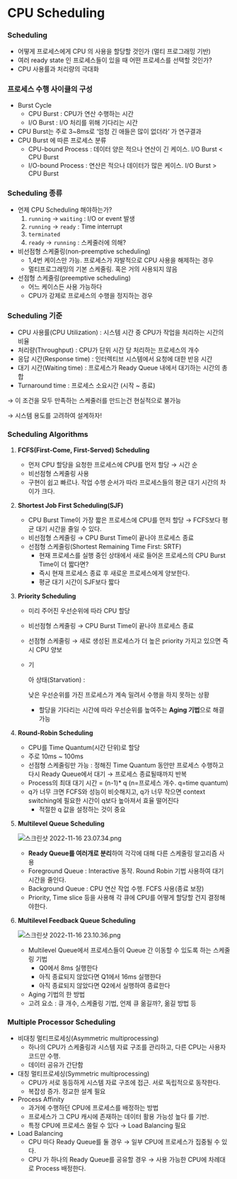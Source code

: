 # CPU Scheduling

### Scheduling

- 어떻게 프로세스에게 CPU 의 사용을 할당할 것인가 (멀티 프로그래밍 기반)
- 여러 ready state 인 프로세스들이 있을 때 어떤 프로세스를 선택할 것인가?
- CPU 사용률과 처리량의 극대화

### 프로세스 수행 사이클의 구성

- Burst Cycle
  - CPU Burst : CPU가 연산 수행하는 시간
  - I/O Burst : I/O 처리를 위해 기다리는 시간
- CPU Burst는 주로 3~8ms로 ‘엄청 긴 애들은 많이 없더라’ 가 연구결과
- CPU Burst 에 따른 프로세스 분류
  - CPU-bound Process : 데이터 양은 적으나 연산이 긴 케이스. I/O Burst < CPU Burst
  - I/O-bound Process : 연산은 적으나 데이터가 많은 케이스. I/O Burst > CPU Burst

### Scheduling 종류

- 언제 CPU Scheduling 해야하는가?
  1. `running` → `waiting` : I/O or event 발생
  2. `running` → `ready` : Time interrupt
  3. `terminated`
  4. `ready` → `running` : 스케줄러에 의해?
- 비선점형 스케줄링(non-preemptive scheduling)
  - 1,4번 케이스만 가능. 프로세스가 자발적으로 CPU 사용을 해제하는 경우
  - 멀티프로그래밍의 기본 스케줄링. 혹은 거의 사용되지 않음
- 선점형 스케줄링(preemptive scheduling)
  - 어느 케이스든 사용 가능하다
  - CPU가 강제로 프로세스의 수행을 정지하는 경우

### Scheduling 기준

- CPU 사용률(CPU Utilization) : 시스템 시간 중 CPU가 작업을 처리하는 시간의 비율
- 처리량(Throughput) : CPU가 단위 시간 당 처리하는 프로세스의 개수
- 응답 시간(Response time) : 인터렉티브 시스템에서 요청에 대한 반응 시간
- 대기 시간(Waiting time) : 프로세스가 Ready Queue 내에서 대기하는 시간의 총합
- Turnaround time : 프로세스 소요시간 (시작 ~ 종료)

→ 이 조건을 모두 만족하는 스케줄러를 만드는건 현실적으로 불가능

→ 시스템 용도를 고려하여 설계하자!

### Scheduling Algorithms

1. **FCFS(First-Come, First-Served) Scheduling**

   - 먼저 CPU 할당을 요청한 프로세스에 CPU를 먼저 할당 → 시간 순
   - 비선점형 스케줄링 사용
   - 구현이 쉽고 빠르나. 작업 수행 순서가 따라 프로세스들의 평균 대기 시간의 차이가 크다.

2. **Shortest Job First Scheduling(SJF)**

   - CPU Burst Time이 가장 짧은 프로세스에 CPU를 먼저 할당 → FCFS보다 평균 대기 시간을 줄일 수 있다.
   - 비선점형 스케줄링 → CPU Burst Time이 끝나야 프로세스 종료
   - 선점형 스케줄링(Shortest Remaining Time First: SRTF)
     - 현재 프로세스를 실행 중인 상태에서 새로 들어온 프로세스의 CPU Burst Time이 더 짧다면?
     - 즉시 현재 프로세스 종료 후 새로운 프로세스에게 양보한다.
     - 평균 대기 시간이 SJF보다 짧다

3. **Priority Scheduling**

   - 미리 주어진 우선순위에 따라 CPU 할당

   - 비선점형 스케줄링 → CPU Burst Time이 끝나야 프로세스 종료

   - 선점형 스케줄링 → 새로 생성된 프로세스가 더 높은 priority 가지고 있으면 즉시 CPU 양보

   - 기

     아 상태(Starvation) :

      낮은 우선순위를 가진 프로세스가 계속 밀려서 수행을 하지 못하는 상황

     - 할당을 기다리는 시간에 따라 우선순위를 높여주는 **Aging 기법**으로 해결 가능

4. **Round-Robin Scheduling**

   - CPU를 Time Quantum(시간 단위)로 할당
   - 주로 10ms ~ 100ms
   - 선점형 스케줄링만 가능 : 정해진 Time Quantum 동안만 프로세스 수행하고 다시 Ready Queue에서 대기 → 프로세스 종료될때까지 반복
   - Process의 최대 대기 시간 = (n-1)* q  (n=프로세스 개수. q=time quantum)
   - q가 너무 크면 FCFS와 성능이 비슷해지고, q가 너무 작으면 context switching에 필요한 시간이 q보다 높아져서 효율 떨어진다
     - 적절한 q 값을 설정하는 것이 중요

5. **Multilevel Queue Scheduling**

   ![스크린샷 2022-11-16 23.07.34.png](https://s3-us-west-2.amazonaws.com/secure.notion-static.com/3e169fd4-99fd-47dd-a484-9d5ac6f08fdc/%E1%84%89%E1%85%B3%E1%84%8F%E1%85%B3%E1%84%85%E1%85%B5%E1%86%AB%E1%84%89%E1%85%A3%E1%86%BA_2022-11-16_23.07.34.png)

   - **Ready Queue를 여러개로 분리**하여 각각에 대해 다른 스케줄링 알고리즘 사용
   - Foreground Queue : Interactive 동작. Round Robin 기법 사용하여 대기 시간을 줄인다.
   - Background Queue : CPU 연산 작업 수행. FCFS 사용(종료 보장)
   - Priority, Time slice 등을 사용해 각 큐에 CPU를 어떻게 할당할 건지 결정해야한다.

6. **Multilevel Feedback Queue Scheduling**

   ![스크린샷 2022-11-16 23.10.36.png](https://s3-us-west-2.amazonaws.com/secure.notion-static.com/93371b81-facd-452c-b800-79734f714343/%E1%84%89%E1%85%B3%E1%84%8F%E1%85%B3%E1%84%85%E1%85%B5%E1%86%AB%E1%84%89%E1%85%A3%E1%86%BA_2022-11-16_23.10.36.png)

   - Multilevel Queue에서 프로세스들이 Queue 간 이동할 수 있도록 하는 스케줄링 기법
     - Q0에서 8ms 실행한다
     - 아직 종료되지 않았다면 Q1에서 16ms 실행한다
     - 아직 종료되지 않았다면 Q2에서 실행하여 종료한다
   - Aging 기법의 한 방법
   - 고려 요소 : 큐 개수, 스케줄링 기법, 언제 큐 옮길까?, 옮길 방법 등

### Multiple Processor Scheduling

- 비대칭 멀티프로세싱(Asymmetric multiprocessing)
  - 하나의 CPU가 스케줄링과 시스템 자료 구조를 관리하고, 다른 CPU는 사용자 코드만 수행.
  - 데이터 공유가 간단함
- 대칭 멀티프로세싱(Symmetric multiprocessing)
  - CPU가 서로 동등하게 시스템 자료 구조에 접근. 서로 독립적으로 동작한다.
  - 복잡성 증가. 정교한 설계 필요
- Process Affinity
  - 과거에 수행하던 CPU에 프로세스를 배정하는 방법
  - 프로세스가 그 CPU 캐시에 존재하는 데이터 활용 가능성 높다 를 기반.
  - 특정 CPU에 프로세스 쏠릴 수 있다 → Load Balancing 필요
- Load Balancing
  - CPU 마다 Ready Queue를 둘 경우 → 일부 CPU에 프로세스가 집중될 수 있다.
  - CPU 가 하나의 Ready Queue를 공유할 경우 → 사용 가능한 CPU에 차례대로 Process 배정한다.